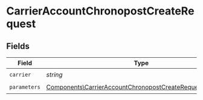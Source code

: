 # CarrierAccountChronopostCreateRequest


## Fields

| Field                                                                                                                                    | Type                                                                                                                                     | Required                                                                                                                                 | Description                                                                                                                              | Example                                                                                                                                  |
| ---------------------------------------------------------------------------------------------------------------------------------------- | ---------------------------------------------------------------------------------------------------------------------------------------- | ---------------------------------------------------------------------------------------------------------------------------------------- | ---------------------------------------------------------------------------------------------------------------------------------------- | ---------------------------------------------------------------------------------------------------------------------------------------- |
| `carrier`                                                                                                                                | *string*                                                                                                                                 | :heavy_check_mark:                                                                                                                       | N/A                                                                                                                                      | chronopost                                                                                                                               |
| `parameters`                                                                                                                             | [Components\CarrierAccountChronopostCreateRequestParameters](../../Models/Components/CarrierAccountChronopostCreateRequestParameters.md) | :heavy_check_mark:                                                                                                                       | N/A                                                                                                                                      |                                                                                                                                          |